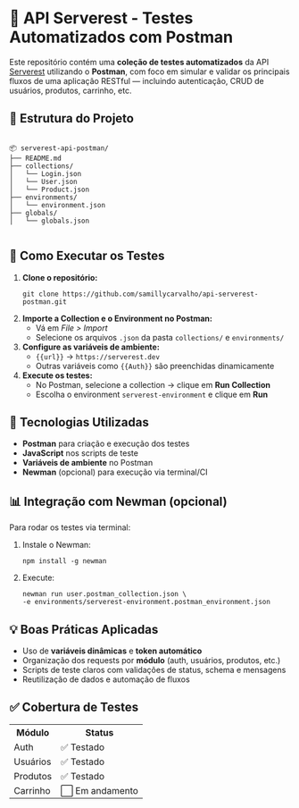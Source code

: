 
  <h1>🧪 API Serverest - Testes Automatizados com Postman</h1>

  <p>
    Este repositório contém uma <strong>coleção de testes automatizados</strong> da API 
    <a href="https://serverest.dev/" target="_blank">Serverest</a> utilizando o <strong>Postman</strong>, 
    com foco em simular e validar os principais fluxos de uma aplicação RESTful — incluindo autenticação, 
    CRUD de usuários, produtos, carrinho, etc.
  </p>

  <h2>📁 Estrutura do Projeto</h2>
  <pre><code>
📦 serverest-api-postman/
├── README.md
├── collections/
│   └── Login.json
│   └── User.json
│   └── Product.json   
├── environments/
│   └── environment.json
├── globals/
│   └── globals.json    
  </code></pre>

  <h2>🚀 Como Executar os Testes</h2>
  <ol>
    <li>
      <strong>Clone o repositório:</strong>
      <pre><code>git clone https://github.com/samillycarvalho/api-serverest-postman.git</code></pre>
    </li>
    <li>
      <strong>Importe a Collection e o Environment no Postman:</strong>
      <ul>
        <li>Vá em <em>File > Import</em></li>
        <li>Selecione os arquivos <code>.json</code> da pasta <code>collections/</code> e <code>environments/</code></li>
      </ul>
    </li>
    <li>
      <strong>Configure as variáveis de ambiente:</strong>
      <ul>
        <li><code>{{url}}</code> → <code>https://serverest.dev</code></li>
        <li>Outras variáveis como <code>{{Auth}}</code> são preenchidas dinamicamente</li>
      </ul>
    </li>
    <li>
      <strong>Execute os testes:</strong>
      <ul>
        <li>No Postman, selecione a collection → clique em <strong>Run Collection</strong></li>
        <li>Escolha o environment <code>serverest-environment</code> e clique em <strong>Run</strong></li>
      </ul>
    </li>
  </ol>

  <h2>🧰 Tecnologias Utilizadas</h2>
  <ul>
    <li><strong>Postman</strong> para criação e execução dos testes</li>
    <li><strong>JavaScript</strong> nos scripts de teste</li>
    <li><strong>Variáveis de ambiente</strong> no Postman</li>
    <li><strong>Newman</strong> (opcional) para execução via terminal/CI</li>
  </ul>

  <h2>📊 Integração com Newman (opcional)</h2>
  <p>Para rodar os testes via terminal:</p>
  <ol>
    <li>Instale o Newman:
      <pre><code>npm install -g newman</code></pre>
    </li>
    <li>Execute:
      <pre><code>newman run user.postman_collection.json \
-e environments/serverest-environment.postman_environment.json</code></pre>
    </li>
  </ol>

  <h2>💡 Boas Práticas Aplicadas</h2>
  <ul>
    <li>Uso de <strong>variáveis dinâmicas</strong> e <strong>token automático</strong></li>
    <li>Organização dos requests por <strong>módulo</strong> (auth, usuários, produtos, etc.)</li>
    <li>Scripts de teste claros com validações de status, schema e mensagens</li>
    <li>Reutilização de dados e automação de fluxos</li>
  </ul>

  <h2>✅ Cobertura de Testes</h2>
  <table>
    <tr>
      <th>Módulo</th>
      <th>Status</th>
    </tr>
    <tr>
      <td>Auth</td>
      <td>✅ Testado</td>
    </tr>
    <tr>
      <td>Usuários</td>
      <td>✅ Testado</td>
    </tr>
    <tr>
      <td>Produtos</td>
      <td>✅ Testado</td>
    </tr>
    <tr>
      <td>Carrinho</td>
      <td>⬜ Em andamento</td>
    </tr>
    <tr>
 
  </table>

</body>
</html>

